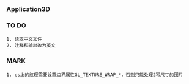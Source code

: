 ### Application3D



### TO DO

    1. 读取中文文件
    2. 注释和输出改为英文

### MARK
    1. es上的纹理需要设置边界属性GL_TEXTURE_WRAP_*，否则只能处理2幂尺寸的图片
